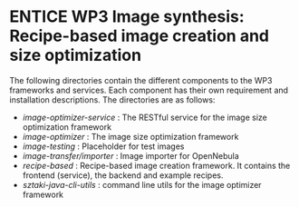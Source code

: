 # ENTICE WP3 Image synthesis: Recipe-based image creation and size optimization #

The following directories contain the different components to the WP3 frameworks and services.
Each component has their own requirement and installation descriptions. The directories
are as follows:

* _image-optimizer-service_ : The RESTful service for the image size optimization framework
* _image-optimizer_ : The image size optimization framework
* _image-testing_ : Placeholder for test images
* _image-transfer/importer_ : Image importer for OpenNebula
* _recipe-based_ : Recipe-based image creation framework. It contains the frontend (service), the backend and example recipes.
* _sztaki-java-cli-utils_ : command line utils for the image optimizer framework